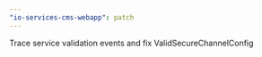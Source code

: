 ```yaml
---
"io-services-cms-webapp": patch
---
```


Trace service validation events and fix ValidSecureChannelConfig
